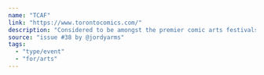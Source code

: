 ```yaml
---
name: "TCAF"
link: "https://www.torontocomics.com/"
description: "Considered to be amongst the premier comic arts festivals in the world, TCAF is an annual two day festival in downtown Toronto."
source: "issue #38 by @jordyarms"
tags:
  - "type/event"
  - "for/arts"
---
```


<!-- Community added from GitHub issue #38 -->
